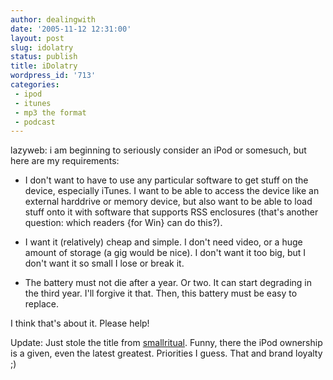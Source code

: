 ```yaml
---
author: dealingwith
date: '2005-11-12 12:31:00'
layout: post
slug: idolatry
status: publish
title: iDolatry
wordpress_id: '713'
categories:
 - ipod
 - itunes
 - mp3 the format
 - podcast
---
```


lazyweb: i am beginning to seriously consider an iPod or somesuch, but here
are my requirements:

- I don't want to have to use any particular software to get stuff on the
device, especially iTunes. I want to be able to access the device like an
external harddrive or memory device, but also want to be able to load stuff
onto it with software that supports RSS enclosures (that's another question:
which readers {for Win} can do this?).

- I want it (relatively) cheap and simple. I don't need video, or a huge
amount of storage (a gig would be nice). I don't want it too big, but I don't
want it so small I lose or break it.

- The battery must not die after a year. Or two. It can start degrading in the
third year. I'll forgive it that. Then, this battery must be easy to replace.

I think that's about it. Please help!

Update: Just stole the title from [smallritual][1]. Funny, there the iPod
ownership is a given, even the latest greatest. Priorities I guess. That and
brand loyalty ;)

   [1]: http://smallritual.blogs.com/small_ritual/2005/11/idolatry.html

